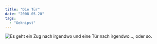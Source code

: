 ```yaml
---
title: "Die Tür"
date: "2008-05-20"
tags:
  - "Geknipst"
---
```


![Es geht ein Zug nach irgendwo und eine Tür nach irgendwo..., oder so.](/img/codecandies/20080520-075942-1.jpg)
